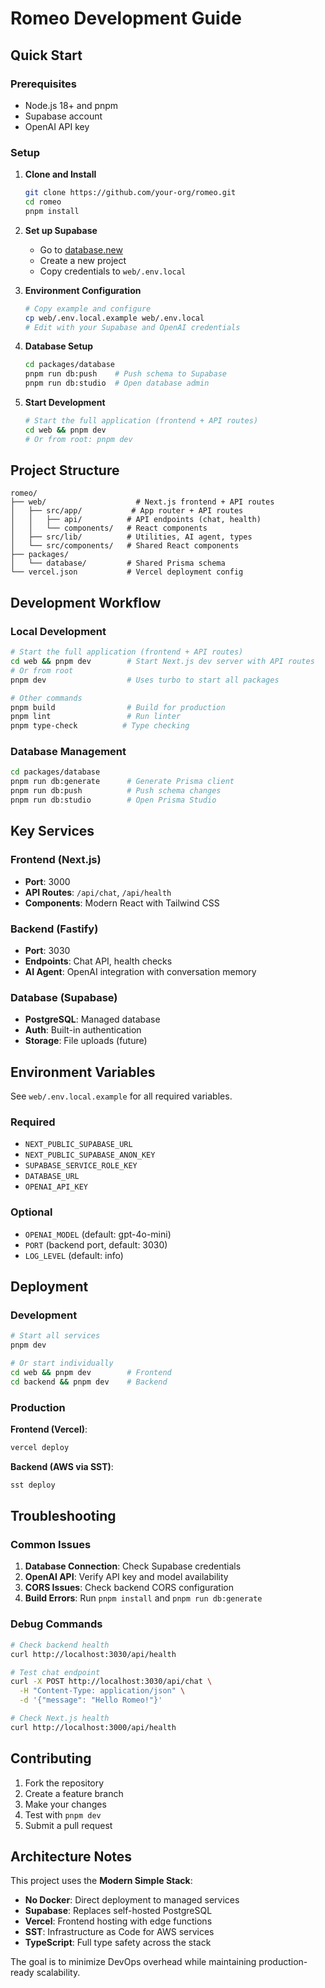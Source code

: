 # Romeo Development Guide

## Quick Start

### Prerequisites
- Node.js 18+ and pnpm
- Supabase account
- OpenAI API key

### Setup

1. **Clone and Install**
   ```bash
   git clone https://github.com/your-org/romeo.git
   cd romeo
   pnpm install
   ```

2. **Set up Supabase**
   - Go to [database.new](https://database.new)
   - Create a new project
   - Copy credentials to `web/.env.local`

3. **Environment Configuration**
   ```bash
   # Copy example and configure
   cp web/.env.local.example web/.env.local
   # Edit with your Supabase and OpenAI credentials
   ```

4. **Database Setup**
   ```bash
   cd packages/database
   pnpm run db:push    # Push schema to Supabase
   pnpm run db:studio  # Open database admin
   ```

5. **Start Development**
   ```bash
   # Start the full application (frontend + API routes)
   cd web && pnpm dev
   # Or from root: pnpm dev
   ```

## Project Structure

```
romeo/
├── web/                    # Next.js frontend + API routes
│   ├── src/app/           # App router + API routes
│   │   ├── api/          # API endpoints (chat, health)
│   │   └── components/   # React components
│   ├── src/lib/          # Utilities, AI agent, types
│   └── src/components/   # Shared React components
├── packages/
│   └── database/         # Shared Prisma schema
└── vercel.json           # Vercel deployment config
```

## Development Workflow

### Local Development
```bash
# Start the full application (frontend + API routes)
cd web && pnpm dev        # Start Next.js dev server with API routes
# Or from root
pnpm dev                  # Uses turbo to start all packages

# Other commands
pnpm build                # Build for production
pnpm lint                 # Run linter
pnpm type-check          # Type checking
```

### Database Management
```bash
cd packages/database
pnpm run db:generate      # Generate Prisma client
pnpm run db:push          # Push schema changes
pnpm run db:studio        # Open Prisma Studio
```

## Key Services

### Frontend (Next.js)
- **Port**: 3000
- **API Routes**: `/api/chat`, `/api/health`
- **Components**: Modern React with Tailwind CSS

### Backend (Fastify)
- **Port**: 3030
- **Endpoints**: Chat API, health checks
- **AI Agent**: OpenAI integration with conversation memory

### Database (Supabase)
- **PostgreSQL**: Managed database
- **Auth**: Built-in authentication
- **Storage**: File uploads (future)

## Environment Variables

See `web/.env.local.example` for all required variables.

### Required
- `NEXT_PUBLIC_SUPABASE_URL`
- `NEXT_PUBLIC_SUPABASE_ANON_KEY`
- `SUPABASE_SERVICE_ROLE_KEY`
- `DATABASE_URL`
- `OPENAI_API_KEY`

### Optional
- `OPENAI_MODEL` (default: gpt-4o-mini)
- `PORT` (backend port, default: 3030)
- `LOG_LEVEL` (default: info)

## Deployment

### Development
```bash
# Start all services
pnpm dev

# Or start individually
cd web && pnpm dev        # Frontend
cd backend && pnpm dev    # Backend
```

### Production

**Frontend (Vercel)**:
```bash
vercel deploy
```

**Backend (AWS via SST)**:
```bash
sst deploy
```

## Troubleshooting

### Common Issues

1. **Database Connection**: Check Supabase credentials
2. **OpenAI API**: Verify API key and model availability
3. **CORS Issues**: Check backend CORS configuration
4. **Build Errors**: Run `pnpm install` and `pnpm run db:generate`

### Debug Commands
```bash
# Check backend health
curl http://localhost:3030/api/health

# Test chat endpoint
curl -X POST http://localhost:3030/api/chat \
  -H "Content-Type: application/json" \
  -d '{"message": "Hello Romeo!"}'

# Check Next.js health
curl http://localhost:3000/api/health
```

## Contributing

1. Fork the repository
2. Create a feature branch
3. Make your changes
4. Test with `pnpm dev`
5. Submit a pull request

## Architecture Notes

This project uses the **Modern Simple Stack**:
- **No Docker**: Direct deployment to managed services
- **Supabase**: Replaces self-hosted PostgreSQL
- **Vercel**: Frontend hosting with edge functions
- **SST**: Infrastructure as Code for AWS services
- **TypeScript**: Full type safety across the stack

The goal is to minimize DevOps overhead while maintaining production-ready scalability. 
